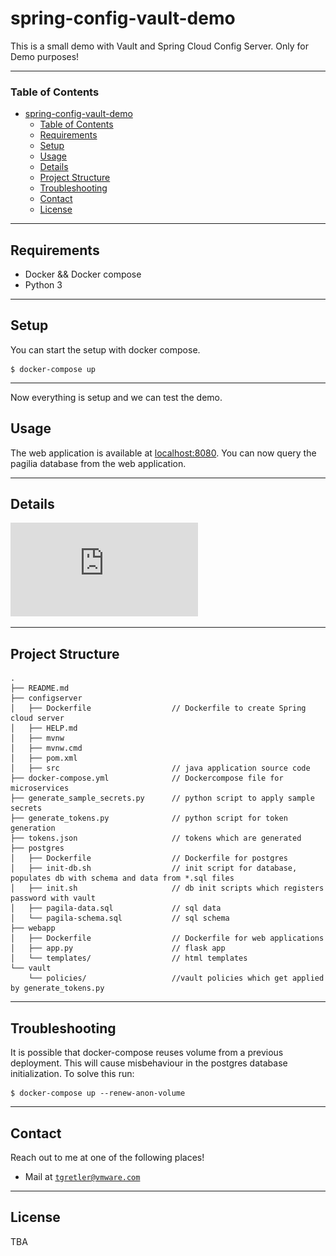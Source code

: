 # spring-config-vault-demo

This is a small demo with Vault and Spring Cloud Config Server. Only for Demo purposes!

---

### Table of Contents

- [spring-config-vault-demo](#spring-config-vault-demo)
    - [Table of Contents](#table-of-contents)
  - [Requirements](#requirements)
  - [Setup](#setup)
  - [Usage](#usage)
  - [Details](#details)
  - [Project Structure](#project-structure)
  - [Troubleshooting](#troubleshooting)
  - [Contact](#contact)
  - [License](#license)

---

## Requirements

- Docker && Docker compose 
- Python 3

--- 

## Setup

You can start the setup with docker compose. 

```
$ docker-compose up
```

---

Now everything is setup and we can test the demo.

## Usage

The web application is available at [localhost:8080](http://localhost:8080). You can now query the pagilia database from the web application.

--- 

## Details

![alt text](https://github.com/tthebst/spring-config-vault-demo/blob/postgres/graphics/app.pdf)







---
## Project Structure

```
.
├── README.md
├── configserver
│   ├── Dockerfile                  // Dockerfile to create Spring cloud server
│   ├── HELP.md
│   ├── mvnw
│   ├── mvnw.cmd
│   ├── pom.xml
│   ├── src                         // java application source code
├── docker-compose.yml              // Dockercompose file for microservices
├── generate_sample_secrets.py      // python script to apply sample secrets
├── generate_tokens.py              // python script for token generation
├── tokens.json                     // tokens which are generated
├── postgres
│   ├── Dockerfile                  // Dockerfile for postgres
│   ├── init-db.sh                  // init script for database, populates db with schema and data from *.sql files
│   ├── init.sh                     // db init scripts which registers password with vault
│   ├── pagila-data.sql             // sql data
│   └── pagila-schema.sql           // sql schema
├── webapp
│   ├── Dockerfile                  // Dockerfile for web applications
│   ├── app.py                      // flask app
│   └── templates/                  // html templates
└── vault
    └── policies/                   //vault policies which get applied by generate_tokens.py
```


---

## Troubleshooting

It is possible that docker-compose reuses volume from a previous deployment. This will cause misbehaviour in the postgres database initialization. To solve this run:

```
$ docker-compose up --renew-anon-volume
```

---

## Contact

Reach out to me at one of the following places!

- Mail at <a href="mailto:tgretler@vmware.com">`tgretler@vmware.com`</a>

---

## License

TBA
